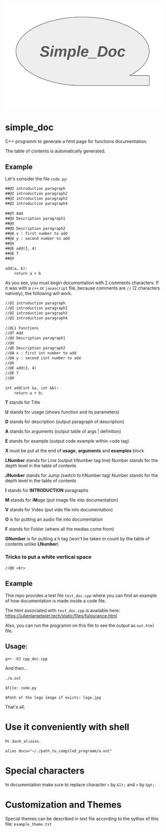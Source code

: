 <img src = "logo.jpg">

# simple_doc

C++ programm to generate a html page for functions documentation.

The table of contents is automatically generated.

## Example

Let's consider the file `code.py`:

```
##@I introduction paragraph
##@I introduction paragraph2
##@I introduction paragraph3
##@I introduction paragraph4

##@T Add
##@U Description paragraph1
##@X
##@D Description paragraph2
##@A x : first number to add
##@A y : second number to add
##@X
##@E add(3, 4)
##@E 7
##@X

add(a, b):
    return a + b
```

As you see, you must begin documentation with 2 comments characters. If it was with a `c++` or `javascript` file, because comments are `//` (2 characters natively), the following will work.

```
//@I introduction paragraph
//@I introduction paragraph2
//@I introduction paragraph3
//@I introduction paragraph4

//@L1 Functions
//@T Add
//@U Description paragraph1
//@X
//@D Description paragraph2
//@A x : first int number to add
//@A y : second iint number to add
//@X
//@E add(3, 4)
//@E 7
//@X

int add(int &a, int &b):
    return a + b;
```

**T**  stands for Title

**U**  stands for usage (shows function and its parameters)

**D**  stands for description (output paragraph of description)

**A**  stands for arguments (output table of args | definition)

**E**  stands for example (output code example within <ode tag)

**X**  must be put at the end of **usage**, **arguments** and **examples** block

**LNumber** stands for Line (output hNumber tag line) Number stands for the depth level in the table of contents

**JNumber** stands for Jump (switch to hNumber tag) Number stands for the depth level in the table of contents

**I** stands for **INTRODUCTION** paragraphs

**M** stands for i**M**age (put image file into documentation)

**V** stands for Video (put vido file into documentation)

**O** is for putting an audio file into documentation

**F** stands for Folder (where all the medias come from)

**GNumber** is for putting a h tag (won't be taken in count by the table of contents unlike **LNumber**)

### Tricks to put a white vertical space

`//@D <br>`

## Example

This repo provides a test file `test_doc.cpp` where you can find an example of how documentation is made inside a code file. 

The html associated with `test_doc.cpp` is available here: <a href="https://julienlargetpiet.tech/static/files/out.html">https://julienlargetpiet.tech/static/files/fulgurance.html</a>

Also, you can run the programm on this file to see the output as `out.html` file.

## Usage:

`g++ -O3 cpp_doc.cpp`

And then...

`./a.out`

`$File: code.py` 

`$Path of the logo image if exists: logo.jpg`

That's all.

# Use it conveniently with shell

In `.bash_aliases`.

`alias docu="~/./path_to_compiled_programm/a.out"`

# Special characters

In documentation make sure to replace character `<` by `&lt;` and `>` by `&gt;`.

# Customization and Themes

Special themes can be described in text file according to the sythax of this file: `example_theme.txt`



